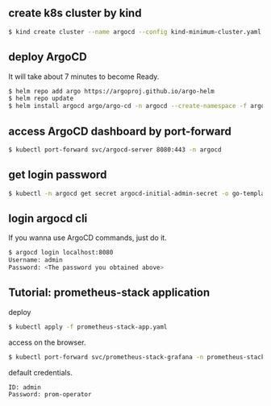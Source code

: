 ## create k8s cluster by kind

```sh
$ kind create cluster --name argocd --config kind-minimum-cluster.yaml
```

## deploy ArgoCD

It will take about 7 minutes to become Ready.

```sh
$ helm repo add argo https://argoproj.github.io/argo-helm
$ helm repo update
$ helm install argocd argo/argo-cd -n argocd --create-namespace -f argocd-app/argocd-add-plugin-values.yaml
```

## access ArgoCD dashboard by port-forward

```sh
$ kubectl port-forward svc/argocd-server 8080:443 -n argocd
```

## get login password

```sh
$ kubectl -n argocd get secret argocd-initial-admin-secret -o go-template="{{.data.password | base64decode }}"
```

## login argocd cli

If you wanna use ArgoCD commands, just do it.

```sh
$ argocd login localhost:8080
Username: admin
Password: <The password you obtained above>
```

## Tutorial: prometheus-stack application

deploy

```sh
$ kubectl apply -f prometheus-stack-app.yaml
```

access on the browser.

```sh
$ kubectl port-forward svc/prometheus-stack-grafana -n prometheus-stack 18080:80
```

default credentials.

```
ID: admin
Password: prom-operator
```

